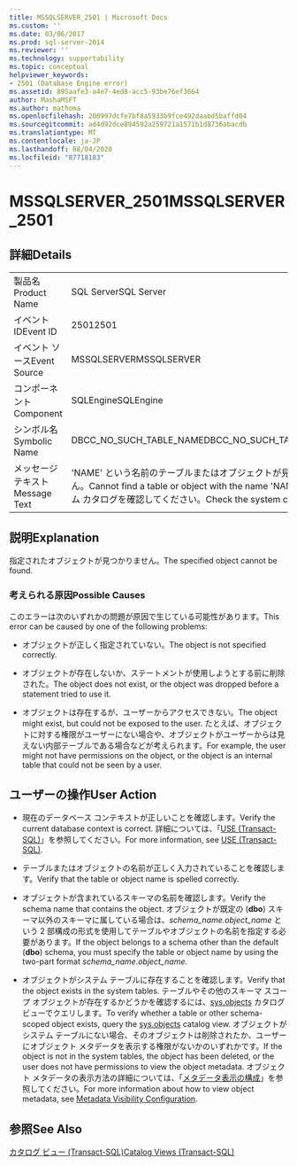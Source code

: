 ```yaml
---
title: MSSQLSERVER_2501 | Microsoft Docs
ms.custom: ''
ms.date: 03/06/2017
ms.prod: sql-server-2014
ms.reviewer: ''
ms.technology: supportability
ms.topic: conceptual
helpviewer_keywords:
- 2501 (Database Engine error)
ms.assetid: 895aafe3-a4e7-4ed8-acc5-93be76ef3664
author: MashaMSFT
ms.author: mathoma
ms.openlocfilehash: 200997dcfe7bf8a5933b9fce492daabd5baffd04
ms.sourcegitcommit: ad4d92dce894592a259721a1571b1d8736abacdb
ms.translationtype: MT
ms.contentlocale: ja-JP
ms.lasthandoff: 08/04/2020
ms.locfileid: "87718183"
---
```

# <a name="mssqlserver_2501"></a><span data-ttu-id="8d96c-102">MSSQLSERVER_2501</span><span class="sxs-lookup"><span data-stu-id="8d96c-102">MSSQLSERVER_2501</span></span>
    
## <a name="details"></a><span data-ttu-id="8d96c-103">詳細</span><span class="sxs-lookup"><span data-stu-id="8d96c-103">Details</span></span>  
  
|||  
|-|-|  
|<span data-ttu-id="8d96c-104">製品名</span><span class="sxs-lookup"><span data-stu-id="8d96c-104">Product Name</span></span>|<span data-ttu-id="8d96c-105">SQL Server</span><span class="sxs-lookup"><span data-stu-id="8d96c-105">SQL Server</span></span>|  
|<span data-ttu-id="8d96c-106">イベント ID</span><span class="sxs-lookup"><span data-stu-id="8d96c-106">Event ID</span></span>|<span data-ttu-id="8d96c-107">2501</span><span class="sxs-lookup"><span data-stu-id="8d96c-107">2501</span></span>|  
|<span data-ttu-id="8d96c-108">イベント ソース</span><span class="sxs-lookup"><span data-stu-id="8d96c-108">Event Source</span></span>|<span data-ttu-id="8d96c-109">MSSQLSERVER</span><span class="sxs-lookup"><span data-stu-id="8d96c-109">MSSQLSERVER</span></span>|  
|<span data-ttu-id="8d96c-110">コンポーネント</span><span class="sxs-lookup"><span data-stu-id="8d96c-110">Component</span></span>|<span data-ttu-id="8d96c-111">SQLEngine</span><span class="sxs-lookup"><span data-stu-id="8d96c-111">SQLEngine</span></span>|  
|<span data-ttu-id="8d96c-112">シンボル名</span><span class="sxs-lookup"><span data-stu-id="8d96c-112">Symbolic Name</span></span>|<span data-ttu-id="8d96c-113">DBCC_NO_SUCH_TABLE_NAME</span><span class="sxs-lookup"><span data-stu-id="8d96c-113">DBCC_NO_SUCH_TABLE_NAME</span></span>|  
|<span data-ttu-id="8d96c-114">メッセージ テキスト</span><span class="sxs-lookup"><span data-stu-id="8d96c-114">Message Text</span></span>|<span data-ttu-id="8d96c-115">'NAME' という名前のテーブルまたはオブジェクトが見つかりません。</span><span class="sxs-lookup"><span data-stu-id="8d96c-115">Cannot find a table or object with the name 'NAME'.</span></span> <span data-ttu-id="8d96c-116">システム カタログを確認してください。</span><span class="sxs-lookup"><span data-stu-id="8d96c-116">Check the system catalog.</span></span>|  
  
## <a name="explanation"></a><span data-ttu-id="8d96c-117">説明</span><span class="sxs-lookup"><span data-stu-id="8d96c-117">Explanation</span></span>  
 <span data-ttu-id="8d96c-118">指定されたオブジェクトが見つかりません。</span><span class="sxs-lookup"><span data-stu-id="8d96c-118">The specified object cannot be found.</span></span>  
  
### <a name="possible-causes"></a><span data-ttu-id="8d96c-119">考えられる原因</span><span class="sxs-lookup"><span data-stu-id="8d96c-119">Possible Causes</span></span>  
 <span data-ttu-id="8d96c-120">このエラーは次のいずれかの問題が原因で生じている可能性があります。</span><span class="sxs-lookup"><span data-stu-id="8d96c-120">This error can be caused by one of the following problems:</span></span>  
  
-   <span data-ttu-id="8d96c-121">オブジェクトが正しく指定されていない。</span><span class="sxs-lookup"><span data-stu-id="8d96c-121">The object is not specified correctly.</span></span>  
  
-   <span data-ttu-id="8d96c-122">オブジェクトが存在しないか、ステートメントが使用しようとする前に削除された。</span><span class="sxs-lookup"><span data-stu-id="8d96c-122">The object does not exist, or the object was dropped before a statement tried to use it.</span></span>  
  
-   <span data-ttu-id="8d96c-123">オブジェクトは存在するが、ユーザーからアクセスできない。</span><span class="sxs-lookup"><span data-stu-id="8d96c-123">The object might exist, but could not be exposed to the user.</span></span> <span data-ttu-id="8d96c-124">たとえば、オブジェクトに対する権限がユーザーにない場合や、オブジェクトがユーザーからは見えない内部テーブルである場合などが考えられます。</span><span class="sxs-lookup"><span data-stu-id="8d96c-124">For example, the user might not have permissions on the object, or the object is an internal table that could not be seen by a user.</span></span>  
  
## <a name="user-action"></a><span data-ttu-id="8d96c-125">ユーザーの操作</span><span class="sxs-lookup"><span data-stu-id="8d96c-125">User Action</span></span>  
  
-   <span data-ttu-id="8d96c-126">現在のデータベース コンテキストが正しいことを確認します。</span><span class="sxs-lookup"><span data-stu-id="8d96c-126">Verify the current database context is correct.</span></span> <span data-ttu-id="8d96c-127">詳細については、「[USE &#40;Transact-SQL&#41;](/sql/t-sql/language-elements/use-transact-sql)」を参照してください。</span><span class="sxs-lookup"><span data-stu-id="8d96c-127">For more information, see [USE &#40;Transact-SQL&#41;](/sql/t-sql/language-elements/use-transact-sql).</span></span>  
  
-   <span data-ttu-id="8d96c-128">テーブルまたはオブジェクトの名前が正しく入力されていることを確認します。</span><span class="sxs-lookup"><span data-stu-id="8d96c-128">Verify that the table or object name is spelled correctly.</span></span>  
  
-   <span data-ttu-id="8d96c-129">オブジェクトが含まれているスキーマの名前を確認します。</span><span class="sxs-lookup"><span data-stu-id="8d96c-129">Verify the schema name that contains the object.</span></span> <span data-ttu-id="8d96c-130">オブジェクトが既定の (**dbo**) スキーマ以外のスキーマに属している場合は、*schema_name.object_name* という 2 部構成の形式を使用してテーブルやオブジェクトの名前を指定する必要があります。</span><span class="sxs-lookup"><span data-stu-id="8d96c-130">If the object belongs to a schema other than the default (**dbo**) schema, you must specify the table or object name by using the two-part format *schema_name.object_name*.</span></span>  
  
-   <span data-ttu-id="8d96c-131">オブジェクトがシステム テーブルに存在することを確認します。</span><span class="sxs-lookup"><span data-stu-id="8d96c-131">Verify that the object exists in the system tables.</span></span> <span data-ttu-id="8d96c-132">テーブルやその他のスキーマ スコープ オブジェクトが存在するかどうかを確認するには、[sys.objects](/sql/relational-databases/system-catalog-views/sys-objects-transact-sql) カタログ ビューでクエリします。</span><span class="sxs-lookup"><span data-stu-id="8d96c-132">To verify whether a table or other schema-scoped object exists, query the [sys.objects](/sql/relational-databases/system-catalog-views/sys-objects-transact-sql) catalog view.</span></span> <span data-ttu-id="8d96c-133">オブジェクトがシステム テーブルにない場合、そのオブジェクトは削除されたか、ユーザーにオブジェクト メタデータを表示する権限がないかのいずれかです。</span><span class="sxs-lookup"><span data-stu-id="8d96c-133">If the object is not in the system tables, the object has been deleted, or the user does not have permissions to view the object metadata.</span></span> <span data-ttu-id="8d96c-134">オブジェクト メタデータの表示方法の詳細については、「[メタデータ表示の構成](../security/metadata-visibility-configuration.md)」を参照してください。</span><span class="sxs-lookup"><span data-stu-id="8d96c-134">For more information about how to view object metadata, see [Metadata Visibility Configuration](../security/metadata-visibility-configuration.md).</span></span>  
  
## <a name="see-also"></a><span data-ttu-id="8d96c-135">参照</span><span class="sxs-lookup"><span data-stu-id="8d96c-135">See Also</span></span>  
 [<span data-ttu-id="8d96c-136">カタログ ビュー &#40;Transact-SQL&#41;</span><span class="sxs-lookup"><span data-stu-id="8d96c-136">Catalog Views &#40;Transact-SQL&#41;</span></span>](/sql/relational-databases/system-catalog-views/catalog-views-transact-sql)  
  
  
